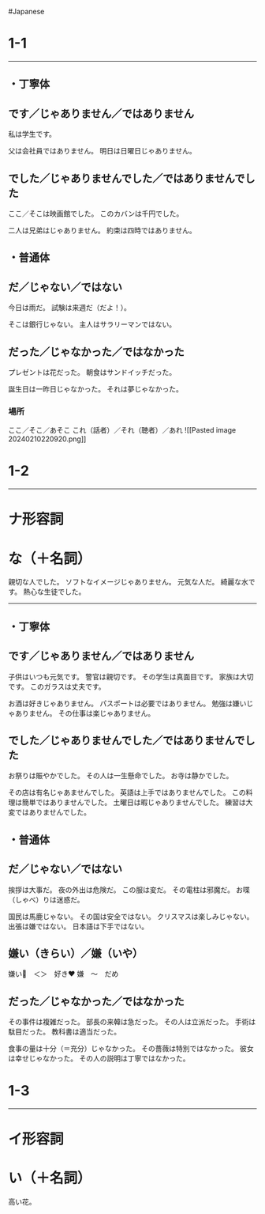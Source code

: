 #Japanese

# 1-1
---

## ・丁寧体

## です／じゃありません／ではありません

私は学生です。

父は会社員ではありません。
明日は日曜日じゃありません。

## でした／じゃありませんでした／ではありませんでした

ここ／そこは映画館でした。
このカバンは千円でした。

二人は兄弟はじゃありません。
約束は四時ではありません。

## ・普通体

## だ／じゃない／ではない

今日は雨だ。
試験は来週だ（だよ！）。

そこは銀行じゃない。
主人はサラリーマンではない。

## だった／じゃなかった／ではなかった

プレゼントは花だった。
朝食はサンドイッチだった。

誕生日は一昨日じゃなかった。
それは夢じゃなかった。

### 場所

ここ／そこ／あそこ
これ（話者）／それ（聴者）／あれ
![[Pasted image 20240210220920.png]]


# 1-2
---

# ナ形容詞

# な（＋名詞）

親切な人でした。
ソフトなイメージじゃありません。
元気な人だ。
綺麗な水です。
熱心な生徒でした。

---

## ・丁寧体

## です／じゃありません／ではありません

子供はいつも元気です。
警官は親切です。
その学生は真面目です。
家族は大切です。
このガラスは丈夫です。

お酒は好きじゃありません。
パスポートは必要ではありません。
勉強は嫌いじゃありません。
その仕事は楽じゃありません。

## でした／じゃありませんでした／ではありませんでした

お祭りは賑やかでした。
その人は一生懸命でした。
お寺は静かでした。

その店は有名じゃあませんでした。
英語は上手ではありませんでした。
この料理は簡単ではありませんでした。
土曜日は暇じゃありませんでした。
練習は大変ではありませんでした。

## ・普通体

## だ／じゃない／ではない

挨拶は大事だ。
夜の外出は危険だ。
この服は変だ。
その電柱は邪魔だ。
お喋（しゃべ）りは迷惑だ。

国民は馬鹿じゃない。
その国は安全ではない。
クリスマスは楽しみじゃない。
出張は嫌ではない。
日本語は下手ではない。

## 嫌い（きらい）／嫌（いや）

嫌い🤢　＜＞　好き❤️
嫌　〜　だめ

## だった／じゃなかった／ではなかった

その事件は複雑だった。
部長の来韓は急だった。
その人は立派だった。
手術は駄目だった。
教科書は適当だった。

食事の量は十分（＝充分）じゃなかった。
その薔薇は特別ではなかった。
彼女は幸せじゃなかった。
その人の説明は丁寧ではなかった。

# 1-3

---

# イ形容詞

# い（＋名詞）

高い花。





